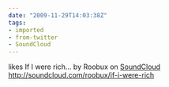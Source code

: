 ```yaml
---
date: "2009-11-29T14:03:38Z"
tags:
- imported
- from-twitter
- SoundCloud
---
```

likes If I were rich... by Roobux on [SoundCloud](/tags/SoundCloud) http://soundcloud.com/roobux/if-i-were-rich
